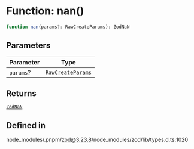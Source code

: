 # Function: nan()

```ts
function nan(params?: RawCreateParams): ZodNaN
```

## Parameters

| Parameter | Type |
| ------ | ------ |
| `params`? | [`RawCreateParams`](../type-aliases/RawCreateParams.md) |

## Returns

[`ZodNaN`](../classes/ZodNaN.md)

## Defined in

node\_modules/.pnpm/zod@3.23.8/node\_modules/zod/lib/types.d.ts:1020
